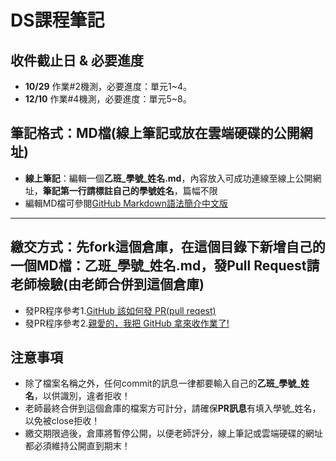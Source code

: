 # DS課程筆記
## 收件截止日 & 必要進度
- **10/29** 作業#2機測，必要進度：單元1~4。
- **12/10** 作業#4機測，必要進度：單元5~8。
## 筆記格式：MD檔(線上筆記或放在雲端硬碟的公開網址)
- **線上筆記**：編輯一個**乙班_學號_姓名.md**，內容放入可成功連線至線上公開網址，**筆記第一行請標註自己的學號姓名**，篇幅不限
- 編輯MD檔可參閱[GitHub Markdown語法簡介中文版](https://gist.github.com/billy3321/1001749662c370887c63bb30f26c9e6e)
---
## 繳交方式：先fork這個倉庫，在這個目錄下新增自己的一個MD檔：**乙班_學號_姓名.md**，發Pull Request請老師檢驗(由老師合併到這個倉庫)
- 發PR程序參考1.[GitHub 該如何發 PR(pull reqest)](https://hsiangfeng.github.io/git/20190615/4143994266/)
- 發PR程序參考2.[親愛的，我把 GitHub 拿來收作業了!](https://kaochenlong.com/2017/12/12/use-github-for-homework/)
## 注意事項
- 除了檔案名稱之外，任何commit的訊息一律都要輸入自己的**乙班_學號_姓名**，以供識別，違者拒收！
- 老師最終合併到這個倉庫的檔案方可計分，請確保**PR訊息**有填入學號_姓名，以免被close拒收！
- 繳交期限過後，倉庫將暫停公開，以便老師評分，線上筆記或雲端硬碟的網址都必須維持公開直到期末！
